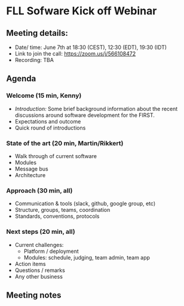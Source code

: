 # FLL Sofware Kick off Webinar 

## Meeting details:
* Date/ time: June 7th at 18:30 (CEST), 12:30 (EDT), 19:30 (IDT) 
* Link to join the call: https://zoom.us/j/566108472
* Recording: TBA

## Agenda

### Welcome (15 min, Kenny)
* *Introduction:* Some brief background information about the recent discussions around software development for the FIRST.
* Expectations and outcome
* Quick round of introductions

### State of the art (20 min, Martin/Rikkert)
* Walk through of current software
* Modules
* Message bus 
* Architecture 

### Approach (30 min, all)
* Communication & tools (slack, github, google group, etc)
* Structure, groups, teams, coordination
* Standards, conventions, protocols

### Next steps (20 min, all)
* Current challenges: 
  * Platform / deployment
  * Modules: schedule, judging, team admin, team app
* Action items
* Questions / remarks
* Any other business

## Meeting notes
